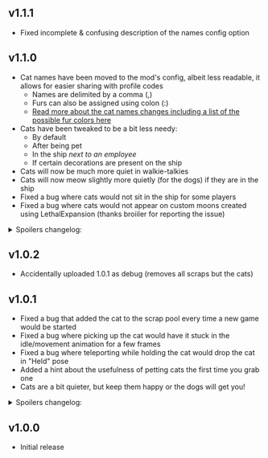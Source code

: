 ## v1.1.1
- Fixed incomplete & confusing description of the names config option

## v1.1.0
- Cat names have been moved to the mod's config, albeit less readable, it allows for easier sharing with profile codes
	- Names are delimited by a comma (,)
	- Furs can also be assigned using colon (:)
	- [Read more about the cat names changes including a list of the possible fur colors here](https://thunderstore.io/c/lethal-company/p/Jordo/NeedyCats/wiki/1048-modifying-the-cats-names/) 
- Cats have been tweaked to be a bit less needy:
	- By default
	- After being pet
	- In the ship *next to an employee*
	- If certain decorations are present on the ship
- Cats will now be much more quiet in walkie-talkies
- Cats will now meow slightly more quietly (for the dogs) if they are in the ship
- Fixed a bug where cats would not sit in the ship for some players
- Fixed a bug where cats would not appear on custom moons created using LethalExpansion (thanks broiiler for reporting the issue)
<details><summary>Spoilers changelog:</summary>

- Added some extra time to the base meow timer (very small)
- Added some extra time to the meow timer (small) after petting
- Added some extra time to the meow timer (small) if there is at least one person in the ship
- Added some extra time to the meow timer (small to large) if you own certain decorations
<details><summary>Possible decorations spoiler:</summary>

- Welcome mat (small extra time)
- Cozy lights (medium extra time)
- Goldfish (large extra time)
</details>
</details>

## v1.0.2
- Accidentally uploaded 1.0.1 as debug (removes all scraps but the cats)

## v1.0.1
- Fixed a bug that added the cat to the scrap pool every time a new game would be started
- Fixed a bug where picking up the cat would have it stuck in the idle/movement animation for a few frames
- Fixed a bug where teleporting while holding the cat would drop the cat in "Held" pose
- Added a hint about the usefulness of petting cats the first time you grab one
- Cats are a bit quieter, but keep them happy or the dogs will get you!
<details><summary>Spoilers changelog:</summary>

- Added some extra time to the meow timer (small) after petting
</details>


## v1.0.0
- Initial release